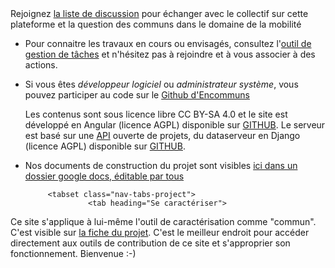 <div id="content">

     

 <tabset class="nav-tabs-project">
                    <tab heading="Echanger">
</tab>
</tabset>
Rejoignez <a href="https://groups.google.com/forum/#!forum/fabmobencommuns">la liste de discussion</a> pour échanger avec le collectif sur cette plateforme et la question des communs dans le domaine de la mobilité</li>


 <tabset class="nav-tabs-project">
                    <tab heading="Agir">
</tab>
</tabset>

- Pour connaitre les travaux en cours ou envisagés, consultez l'<a href="https://trello.com/b/qxKy2pMk/incubateur-autour-des-communs">outil de gestion de tâches</a> et n'hésitez pas à rejoindre et à vous associer à des actions.</li>

- Si vous êtes <em>développeur logiciel</em> ou <em>administrateur système</em>, vous pouvez participer au code sur le <a href="https://github.com/Commonsdev/encommuns.org/">Github d'Encommuns</a></li>
Les contenus sont sous licence libre CC BY-SA 4.0 et le site est développé en Angular (licence AGPL) disponible sur <a href="http://github.com/commonsdev/encommuns.org">GITHUB</a>. Le serveur est basé sur une <a href="http://data.patapouf.org/api/v0/">API</a> ouverte de projets, du dataserveur en Django (licence AGPL) disponible sur <a href="https://github.com/commonsdev/dataserver/">GITHUB</a>.</p>

- Nos documents de construction du projet sont visibles <a href="https://drive.google.com/drive/u/0/folders/0BzUW0ZSBFWPeT0tpaUVYTFhocms?usp=docs_home">ici dans un dossier google docs, éditable par tous</a></li>

           <tabset class="nav-tabs-project">
                    <tab heading="Se caractériser">
</tab>
</tabset>
Ce site s'applique à lui-même l'outil de caractérisation comme "commun". C'est visible sur <a href="http://localhost:8081/#/c/fabmobencommuns">la fiche du projet</a>. C'est le meilleur endroit pour accéder directement aux outils de contribution de ce site et s'approprier son fonctionnement. Bienvenue :-)
